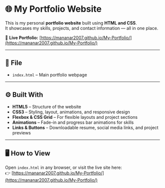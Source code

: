 # 🌐 My Portfolio Website

This is my personal **portfolio website** built using **HTML and CSS**.  
It showcases my skills, projects, and contact information — all in one place.

🔗 **Live Portfolio:** [https://mananar2007.github.io/My-Portfolio/](https://mananar2007.github.io/My-Portfolio/)

---

## 📁 File

- `index.html` – Main portfolio webpage

---

## ⚙️ Built With

- **HTML5** – Structure of the website  
- **CSS3** – Styling, layout, animations, and responsive design  
- **Flexbox & CSS Grid** – For flexible layouts and project sections  
- **Animations** – Fade-in and progress bar animations for skills  
- **Links & Buttons** – Downloadable resume, social media links, and project previews  

---

## 🖥️ How to View

Open `index.html` in any browser, or visit the live site here:  
👉 [https://mananar2007.github.io/My-Portfolio/](https://mananar2007.github.io/My-Portfolio/)

